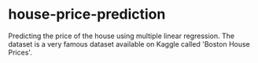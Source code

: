 # house-price-prediction
Predicting the price of the house using multiple linear regression.
The dataset is a very famous dataset available on Kaggle called 'Boston House Prices'.
